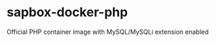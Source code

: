 sapbox-docker-php
=================

Official PHP container image with MySQL/MySQLi extension enabled